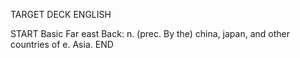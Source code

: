 TARGET DECK
ENGLISH

START
Basic
Far east
Back: n. (prec. By the) china, japan, and other countries of e. Asia.
END

